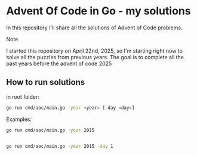 # Advent Of Code in Go - my solutions

In this repository I'll share all the solutions of Advent of Code problems.

>[!NOTE]
> I started this repository on April 22nd, 2025, so I'm starting right now to solve all the puzzles from previous years.
> The goal is to complete all the past years before the advent of code 2025

## How to run solutions
in root folder:

```bash
go run cmd/aoc/main.go -year <year> [-day <day>]
```

Examples: 

```bash
go run cmd/aoc/main.go -year 2015


go run cmd/aoc/main.go -year 2015 -day 1
```
